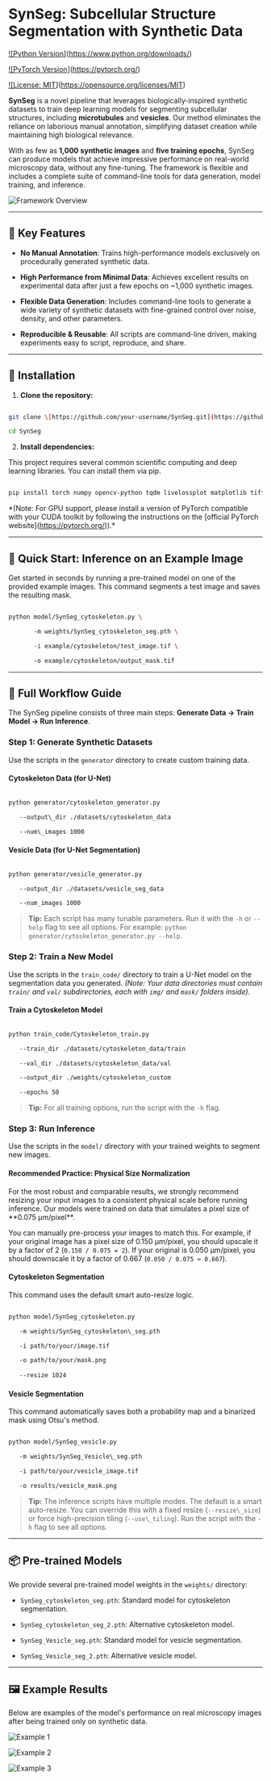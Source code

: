 # SynSeg: Subcellular Structure Segmentation with Synthetic Data



[!\[Python Version](https://img.shields.io/badge/Python-3.8+-blue.svg)](https://www.python.org/downloads/)

[!\[PyTorch Version](https://img.shields.io/badge/PyTorch-2.0+-ee4c2c.svg)](https://pytorch.org/)

[!\[License: MIT](https://img.shields.io/badge/License-MIT-yellow.svg)](https://opensource.org/licenses/MIT)



**SynSeg** is a novel pipeline that leverages biologically-inspired synthetic datasets to train deep learning models for segmenting subcellular structures, including **microtubules** and **vesicles**. Our method eliminates the reliance on laborious manual annotation, simplifying dataset creation while maintaining high biological relevance.



With as few as **1,000 synthetic images** and **five training epochs**, SynSeg can produce models that achieve impressive performance on real-world microscopy data, without any fine-tuning. The framework is flexible and includes a complete suite of command-line tools for data generation, model training, and inference.



![Framework Overview](img/img_3.png)



---

## 🌟 Key Features



* **No Manual Annotation**: Trains high-performance models exclusively on procedurally generated synthetic data.

* **High Performance from Minimal Data**: Achieves excellent results on experimental data after just a few epochs on ~1,000 synthetic images.

* **Flexible Data Generation**: Includes command-line tools to generate a wide variety of synthetic datasets with fine-grained control over noise, density, and other parameters.

* **Reproducible & Reusable**: All scripts are command-line driven, making experiments easy to script, reproduce, and share.



---

## 🔧 Installation



1.  **Clone the repository:**

```bash

git clone \[https://github.com/your-username/SynSeg.git](https://github.com/your-username/SynSeg.git)

cd SynSeg

```



2.  **Install dependencies:**

This project requires several common scientific computing and deep learning libraries. You can install them via pip.

```bash

pip install torch numpy opencv-python tqdm livelossplot matplotlib tifffile imagecodecs

```

*(Note: For GPU support, please install a version of PyTorch compatible with your CUDA toolkit by following the instructions on the \[official PyTorch website](https://pytorch.org/)).\*



---

## 🚀 Quick Start: Inference on an Example Image



Get started in seconds by running a pre-trained model on one of the provided example images. This command segments a test image and saves the resulting mask.



```bash

python model/SynSeg_cytoskeleton.py \

       -m weights/SynSeg_cytoskeleton_seg.pth \

       -i example/cytoskeleton/test_image.tif \

       -o example/cytoskeleton/output_mask.tif

```



---

## 📖 Full Workflow Guide



The SynSeg pipeline consists of three main steps: **Generate Data → Train Model → Run Inference**.



### Step 1: Generate Synthetic Datasets



Use the scripts in the `generator` directory to create custom training data.



#### Cytoskeleton Data (for U-Net)

```bash

python generator/cytoskeleton_generator.py 

   --output\_dir ./datasets/cytoskeleton_data 

   --num\_images 1000

```



#### Vesicle Data (for U-Net Segmentation)

```bash

python generator/vesicle_generator.py

   --output_dir ./datasets/vesicle_seg_data

   --num_images 1000

```

> **Tip:** Each script has many tunable parameters. Run it with the `-h` or `--help` flag to see all options. For example: `python generator/cytoskeleton_generator.py --help`.



### Step 2: Train a New Model



Use the scripts in the `train_code/` directory to train a U-Net model on the segmentation data you generated. *(Note: Your data directories must contain `train/` and `val/` subdirectories, each with `img/` and `mask/` folders inside).*



#### Train a Cytoskeleton Model

```bash

python train_code/Cytoskeleton_train.py

   --train_dir ./datasets/cytoskeleton_data/train

   --val_dir ./datasets/cytoskeleton_data/val

   --output_dir ./weights/cytoskeleton_custom

   --epochs 50

```

> **Tip:** For all training options, run the script with the `-h` flag.



### Step 3: Run Inference



Use the scripts in the `model/` directory with your trained weights to segment new images.



#### Recommended Practice: Physical Size Normalization

For the most robust and comparable results, we strongly recommend resizing your input images to a consistent physical scale before running inference. Our models were trained on data that simulates a pixel size of \*\*0.075 µm/pixel\*\*.



You can manually pre-process your images to match this. For example, if your original image has a pixel size of 0.150 µm/pixel, you should upscale it by a factor of 2 (`0.150 / 0.075 = 2`). If your original is 0.050 µm/pixel, you should downscale it by a factor of 0.667 (`0.050 / 0.075 ≈ 0.667`).



#### Cytoskeleton Segmentation

This command uses the default smart auto-resize logic.

```bash

python model/SynSeg_cytoskeleton.py

   -m weights/SynSeg_cytoskeleton\_seg.pth

   -i path/to/your/image.tif

   -o path/to/your/mask.png
   
   --resize 1024

```



#### Vesicle Segmentation

This command automatically saves both a probability map and a binarized mask using Otsu's method.

```bash

python model/SynSeg_vesicle.py

   -m weights/SynSeg_Vesicle\_seg.pth

   -i path/to/your/vesicle_image.tif

   -o results/vesicle_mask.png

```

> **Tip:** The inference scripts have multiple modes. The default is a smart auto-resize. You can override this with a fixed resize (`--resize\_size`) or force high-precision tiling (`--use\_tiling`). Run the script with the `-h` flag to see all options.



---

## 📦 Pre-trained Models



We provide several pre-trained model weights in the `weights/` directory:



* `SynSeg_cytoskeleton_seg.pth`: Standard model for cytoskeleton segmentation.

* `SynSeg_cytoskeleton_seg_2.pth`: Alternative cytoskeleton model.

* `SynSeg_Vesicle_seg.pth`: Standard model for vesicle segmentation.

* `SynSeg_Vesicle_seg_2.pth`: Alternative vesicle model.



---

## 🖼️ Example Results



Below are examples of the model's performance on real microscopy images after being trained only on synthetic data.



![Example 1](img/img_2.png)

![Example 2](img/img_1.png)

![Example 3](img/img_4.png)


